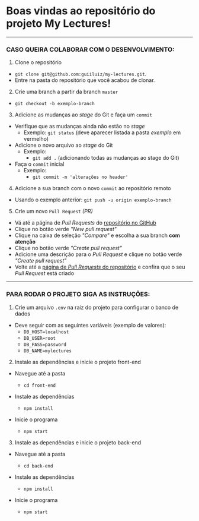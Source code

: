 # Boas vindas ao repositório do projeto My Lectures!

---

### CASO QUEIRA COLABORAR COM O DESENVOLVIMENTO:

1. Clone o repositório

- `git clone git@github.com:guiiluiz/my-lectures.git`.
- Entre na pasta do repositório que você acabou de clonar.

2. Crie uma branch a partir da branch `master`

- `git checkout -b exemplo-branch`

3. Adicione as mudanças ao _stage_ do Git e faça um `commit`

- Verifique que as mudanças ainda não estão no _stage_
  - Exemplo: `git status` (deve aparecer listada a pasta _exemplo_ em vermelho)
- Adicione o novo arquivo ao _stage_ do Git
  - Exemplo:
    - `git add .` (adicionando todas as mudanças ao stage do Git)
- Faça o `commit` inicial
  - Exemplo:
    - `git commit -m 'alterações no header'`

4. Adicione a sua branch com o novo `commit` ao repositório remoto

- Usando o exemplo anterior: `git push -u origin exemplo-branch`

5. Crie um novo `Pull Request` _(PR)_

- Vá até a página de _Pull Requests_ do [repositório no GitHub](https://github.com/guiiluiz/my-lectures)
- Clique no botão verde _"New pull request"_
- Clique na caixa de seleção _"Compare"_ e escolha a sua branch **com atenção**
- Clique no botão verde _"Create pull request"_
- Adicione uma descrição para o _Pull Request_ e clique no botão verde _"Create pull request"_
- Volte até a [página de _Pull Requests_ do repositório](https://github.com/guiiluiz/my-lectures/pulls) e confira que o seu _Pull Request_ está criado

---

### PARA RODAR O PROJETO SIGA AS INSTRUÇÕES:

1. Crie um arquivo `.env` na raiz do projeto para configurar o banco de dados

- Deve seguir com as seguintes variáveis (exemplo de valores):
  - `DB_HOST=localhost`
  - `DB_USER=root`
  - `DB_PASS=password`
  - `DB_NAME=mylectures`


2. Instale as dependências e inicie o projeto front-end

- Navegue até a pasta
  - `cd front-end`

- Instale as dependências
  - `npm install`

- Inicie o programa
  - `npm start`


3. Instale as dependências e inicie o projeto back-end

- Navegue até a pasta
  - `cd back-end`

- Instale as dependências
  - `npm install`

- Inicie o programa
  - `npm start`
